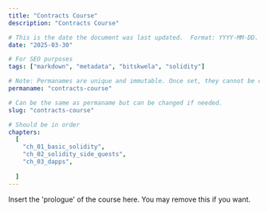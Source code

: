 ```yaml
---
title: "Contracts Course"
description: "Contracts Course"

# This is the date the document was last updated.  Format: YYYY-MM-DD.
date: "2025-03-30"

# For SEO purposes
tags: ["markdown", "metadata", "bitskwela", "solidity"]

# Note: Permanames are unique and immutable. Once set, they cannot be changed.  You may change the filename but not this.
permaname: "contracts-course"

# Can be the same as permaname but can be changed if needed.
slug: "contracts-course"

# Should be in order
chapters:
  [
    "ch_01_basic_solidity",
    "ch_02_solidity_side_quests",
    "ch_03_dapps",
 
  ]
---
```

Insert the 'prologue' of the course here.  You may remove this if you want.